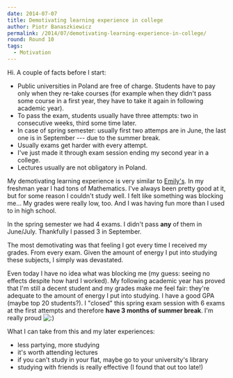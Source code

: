 ```yaml
---
date: 2014-07-07
title: Demotivating learning experience in college
author: Piotr Banaszkiewicz
permalink: /2014/07/demotivating-learning-experience-in-college/
round: Round 10
tags:
  - Motivation
---
```

Hi. A couple of facts before I start:

*   Public universities in Poland are free of charge. Students have to pay only when they re-take courses (for example when they didn't pass some course in a first year, they have to take it again in following academic year).
*   To pass the exam, students usually have three attempts: two in consecutive weeks, third some time later.
*   In case of spring semester: usually first two attemps are in June, the last one is in September --- due to the summer break.
*   Usually exams get harder with every attempt.
*   I've just made it through exam session ending my second year in a college.
*   Lectures usually are not obligatory in Poland.

My demotivating learning experience is very similar to [Emily's][1]. In my freshman year I had tons of Mathematics. I've always been pretty good at it, but for some reason I couldn't study well. I felt like something was blocking me… My grades were really low, too. And I was having fun more than I used to in high school.

In the spring semester we had 4 exams. I didn't pass **any** of them in June/July. Thankfully I passed 3 in September.

The most demotivating was that feeling I got every time I received my grades. From every exam. Given the amount of energy I put into studying these subjects, I simply was devastated.

Even today I have no idea what was blocking me (my guess: seeing no effects despite how hard I worked). My following academic year has proved that I'm still a decent student and my grades make me feel fair: they're adequate to the amount of energy I put into studying. I have a good GPA (maybe top 20 students?). I "closed" this spring exam session with 6 exams at the first attempts and therefore **have 3 months of summer break**. I'm really proud <img src="http://localhost:8080/wp-includes/images/smilies/icon_smile.gif" alt=":)" class="wp-smiley" />

What I can take from this and my later experiences:

*   less partying, more studying
*   it's worth attending lectures
*   if you can't study in your flat, maybe go to your university's library
*   studying with friends is really effective (I found that out too late!)

 [1]: http://teaching.software-carpentry.org/2014/06/26/a-slow-and-self-induced-demotivating-experience/ "Emily Coffey demotivating learning experience"
